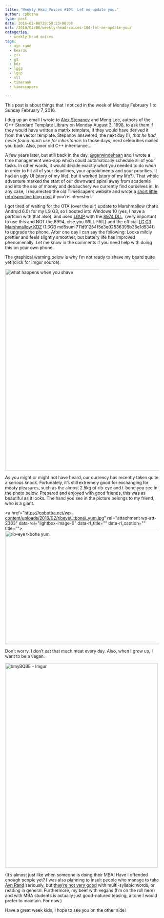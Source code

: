 ```yaml
---
title: 'Weekly Head Voices #104: Let me update you.'
author: cpbotha
type: post
date: 2016-02-08T20:59:23+00:00
url: /2016/02/08/weekly-head-voices-104-let-me-update-you/
categories:
  - weekly head voices
tags:
  - ayn rand
  - beards
  - c++
  - g3
  - kdz
  - lgg3
  - lgup
  - stl
  - timerank
  - timescapers

---
```

This post is about things that I noticed in the week of Monday February 1 to Sunday February 7, 2016.

I dug up an email I wrote to [Alex Stepanov][1] and Meng Lee, authors of the C++ Standard Template Library on Monday August 3, 1998, to ask them if they would have written a matrix template, if they would have derived it from the vector template. Stepanov answered, the next day (!), _that he had never found much use for inheritance_. In those days, nerd celebrities mailed you back. Also, poor old C++ inheritance&#8230;

A few years later, but still back in the day, [@gerwindehaan][2] and I wrote a time management web-app which could automatically schedule all of your tasks. In other words, it would decide exactly _what_ you needed to do _when_ in order to hit all of your deadlines, your appointments and your priorities. It had an ugly UI (story of my life), but it worked (story of my life?). That whole adventure marked the start of our downward spiral away from academia and into the sea of money and debauchery we currently find ourselves in. In any case, I resurrected the old TimeScapers website and wrote a [short little retrospective blog post][3] if you&#8217;re interested.

I got tired of waiting for the OTA (over the air) update to Marshmallow (that&#8217;s Android 6.0) for my LG G3, so I booted into Windows 10 (yes, I have a partition with that also), and used [LGUP][4] with the [8974 DLL][5]  (very important to use this and NOT the 8994, else you WILL FAIL) and the official [LG G3 Marshmallow KDZ][6] (1.3GB md5sum 711d91254f5e3e02536395b35e1d534f) to upgrade the phone. After one day I can say the following: Looks mildly prettier and feels slightly smoother, but battery life has improved phenomenally. Let me know in the comments if you need help with doing this on your own phone.

The graphical warning below is why I&#8217;m not ready to shave my beard quite yet (click for imgur source):

<a href="https://imgur.com/gallery/4KjqlTh" rel="attachment wp-att-2362"><img data-attachment-id="2362" data-permalink="https://cpbotha.net/2016/02/08/weekly-head-voices-104-let-me-update-you/my-husband-shaved-his-awesome-beard-turned-into-a-little-girl-imgur/" data-orig-file="https://cpbotha.net/wp-content/uploads/2016/02/My-husband-shaved-his-awesome-beard-turned-into-a-little-girl.-Imgur.jpg" data-orig-size="1936,1936" data-comments-opened="1" data-image-meta="{&quot;aperture&quot;:&quot;0&quot;,&quot;credit&quot;:&quot;&quot;,&quot;camera&quot;:&quot;&quot;,&quot;caption&quot;:&quot;&quot;,&quot;created_timestamp&quot;:&quot;0&quot;,&quot;copyright&quot;:&quot;&quot;,&quot;focal_length&quot;:&quot;0&quot;,&quot;iso&quot;:&quot;0&quot;,&quot;shutter_speed&quot;:&quot;0&quot;,&quot;title&quot;:&quot;&quot;,&quot;orientation&quot;:&quot;0&quot;}" data-image-title="what happens when you shave" data-image-description="" data-medium-file="https://cpbotha.net/wp-content/uploads/2016/02/My-husband-shaved-his-awesome-beard-turned-into-a-little-girl.-Imgur-300x300.jpg" data-large-file="https://cpbotha.net/wp-content/uploads/2016/02/My-husband-shaved-his-awesome-beard-turned-into-a-little-girl.-Imgur-1024x1024.jpg" class="alignnone size-large wp-image-2362" src="https://cpbotha.net/wp-content/uploads/2016/02/My-husband-shaved-his-awesome-beard-turned-into-a-little-girl.-Imgur-1024x1024.jpg" alt="what happens when you shave" width="660" height="660" srcset="https://cpbotha.net/wp-content/uploads/2016/02/My-husband-shaved-his-awesome-beard-turned-into-a-little-girl.-Imgur-1024x1024.jpg 1024w, https://cpbotha.net/wp-content/uploads/2016/02/My-husband-shaved-his-awesome-beard-turned-into-a-little-girl.-Imgur-150x150.jpg 150w, https://cpbotha.net/wp-content/uploads/2016/02/My-husband-shaved-his-awesome-beard-turned-into-a-little-girl.-Imgur-300x300.jpg 300w, https://cpbotha.net/wp-content/uploads/2016/02/My-husband-shaved-his-awesome-beard-turned-into-a-little-girl.-Imgur-768x768.jpg 768w" sizes="(max-width: 709px) 85vw, (max-width: 909px) 67vw, (max-width: 984px) 61vw, (max-width: 1362px) 45vw, 600px" /></a>

As you might or might not have heard, our currency has recently taken quite a serious knock. Fortunately, it&#8217;s still extremely good for exchanging for meaty pleasures, such as the almost 2.5kg of rib-eye and t-bone you see in the photo below. Prepared and enjoyed with good friends, this was as beautiful as it looks. The hand you see in the picture belongs to my friend, who is a giant.

<a href="https://cpbotha.net/wp-content/uploads/2016/02/ribeye\_tbone\_yum.jpg" rel="attachment wp-att-2363" data-rel="lightbox-image-0" data-rl\_title="" data-rl\_caption="" title=""><img data-attachment-id="2363" data-permalink="https://cpbotha.net/2016/02/08/weekly-head-voices-104-let-me-update-you/ribeye_tbone_yum/" data-orig-file="https://cpbotha.net/wp-content/uploads/2016/02/ribeye_tbone_yum.jpg" data-orig-size="2080,1170" data-comments-opened="1" data-image-meta="{&quot;aperture&quot;:&quot;0&quot;,&quot;credit&quot;:&quot;&quot;,&quot;camera&quot;:&quot;&quot;,&quot;caption&quot;:&quot;&quot;,&quot;created_timestamp&quot;:&quot;0&quot;,&quot;copyright&quot;:&quot;&quot;,&quot;focal_length&quot;:&quot;0&quot;,&quot;iso&quot;:&quot;0&quot;,&quot;shutter_speed&quot;:&quot;0&quot;,&quot;title&quot;:&quot;&quot;,&quot;orientation&quot;:&quot;0&quot;}" data-image-title="rib-eye t-bone yum" data-image-description="" data-medium-file="https://cpbotha.net/wp-content/uploads/2016/02/ribeye_tbone_yum-300x169.jpg" data-large-file="https://cpbotha.net/wp-content/uploads/2016/02/ribeye_tbone_yum-1024x576.jpg" class="alignnone wp-image-2363 size-large" src="https://cpbotha.net/wp-content/uploads/2016/02/ribeye_tbone_yum-1024x576.jpg" alt="rib-eye t-bone yum" width="660" height="371" srcset="https://cpbotha.net/wp-content/uploads/2016/02/ribeye_tbone_yum-1024x576.jpg 1024w, https://cpbotha.net/wp-content/uploads/2016/02/ribeye_tbone_yum-300x169.jpg 300w, https://cpbotha.net/wp-content/uploads/2016/02/ribeye_tbone_yum-768x432.jpg 768w" sizes="(max-width: 709px) 85vw, (max-width: 909px) 67vw, (max-width: 984px) 61vw, (max-width: 1362px) 45vw, 600px" /></a>

Don&#8217;t worry, I don&#8217;t eat that much meat every day. Also, when I grow up, I want to be a vegan:

<a href="http://imgur.com/gallery/bmyBQBE" rel="attachment wp-att-2365"><img data-attachment-id="2365" data-permalink="https://cpbotha.net/2016/02/08/weekly-head-voices-104-let-me-update-you/bmybqbe-imgur/" data-orig-file="https://cpbotha.net/wp-content/uploads/2016/02/bmyBQBE-Imgur.jpg" data-orig-size="500,671" data-comments-opened="1" data-image-meta="{&quot;aperture&quot;:&quot;0&quot;,&quot;credit&quot;:&quot;&quot;,&quot;camera&quot;:&quot;&quot;,&quot;caption&quot;:&quot;&quot;,&quot;created_timestamp&quot;:&quot;0&quot;,&quot;copyright&quot;:&quot;&quot;,&quot;focal_length&quot;:&quot;0&quot;,&quot;iso&quot;:&quot;0&quot;,&quot;shutter_speed&quot;:&quot;0&quot;,&quot;title&quot;:&quot;&quot;,&quot;orientation&quot;:&quot;0&quot;}" data-image-title="bmyBQBE &#8211; Imgur" data-image-description="" data-medium-file="https://cpbotha.net/wp-content/uploads/2016/02/bmyBQBE-Imgur-224x300.jpg" data-large-file="https://cpbotha.net/wp-content/uploads/2016/02/bmyBQBE-Imgur.jpg" class="alignnone size-full wp-image-2365" src="https://cpbotha.net/wp-content/uploads/2016/02/bmyBQBE-Imgur.jpg" alt="bmyBQBE - Imgur" width="500" height="671" srcset="https://cpbotha.net/wp-content/uploads/2016/02/bmyBQBE-Imgur.jpg 500w, https://cpbotha.net/wp-content/uploads/2016/02/bmyBQBE-Imgur-224x300.jpg 224w" sizes="(max-width: 500px) 85vw, 500px" /></a>

(It&#8217;s almost just like when someone is doing their MBA! Have I offended enough people yet? I was also planning to insult people who manage to take [Ayn Rand][7] seriously, but [they&#8217;re not very good][8] with multi-syllabic words, or reading in general. Furthermore, my beef with vegans (I&#8217;m on the roll here) and with MBA students is actually just good-natured teasing, a tone I would prefer to maintain. For now.)

Have a great week kids, I hope to see you on the other side!

 [1]: https://en.wikipedia.org/wiki/Alexander_Stepanov
 [2]: https://twitter.com/gerwindehaan
 [3]: http://timescapers.com/2016/02/07/timescapers-and-timerank-retrospective/
 [4]: http://forum.xda-developers.com/g4/help/lgup-install-kdz-mm-lp-t3249803
 [5]: http://forum.xda-developers.com/lg-g3/help/downgrade-mm-to-lp-using-lg-t3283912/post64597779#post64597779
 [6]: http://csmgdl.lgmobile.com/dn/downloader.dev?fileKey=FW4DYI8332GOAME9EB45Q8B/D85530B_00_1217.kdz
 [7]: http://www.cracked.com/funny-304-ayn-rand/
 [8]: http://www.alternet.org/story/150680/the_truth_about_gop_hero_ayn_rand